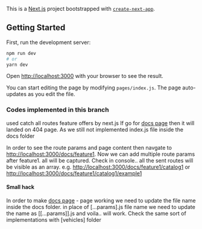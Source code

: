 This is a [Next.js](https://nextjs.org/) project bootstrapped with [`create-next-app`](https://github.com/vercel/next.js/tree/canary/packages/create-next-app).

## Getting Started

First, run the development server:

```bash
npm run dev
# or
yarn dev
```

Open [http://localhost:3000](http://localhost:3000) with your browser to see the result.

You can start editing the page by modifying `pages/index.js`. The page auto-updates as you edit the file.

### Codes implemented in this branch

used catch all routes feature offers by next.js
If go for [docs page](http://localhost:3000/docs) then it will landed on 404 page. As we still not implemented index.js file inside the docs folder

In order to see the route params and page content then navgate to [http://localhost:3000/docs/feature1](http://localhost:3000/docs/feature1). Now we can add multiple route params after feature1. all will be captured.
Check in console.. all the sent routes will be visible as an array.
e.g. [http://localhost:3000/docs/feature1/catalog1](http://localhost:3000/docs/feature1/catalog1) or [http://localhost:3000/docs/feature1/catalog1/example1](http://localhost:3000/docs/feature1/catalog1/example1)

#### Small hack

In order to make [docs page](http://localhost:3000/docs) - page working we need to update the file name inside the docs folder.
in place of [...params].js file name we need to update the name as [[...params]].js and voila.. will work.
Check the same sort of implementations with [vehicles] folder
